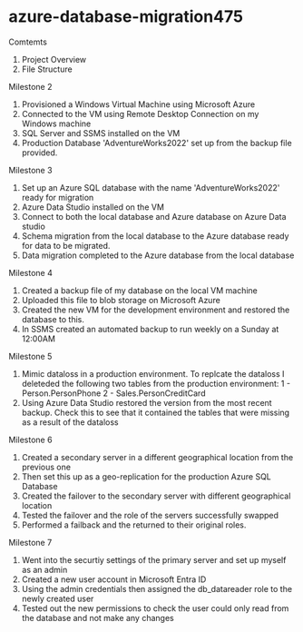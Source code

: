 # azure-database-migration475
Comtemts
1. Project Overview
2. File Structure

Milestone 2
1. Provisioned a Windows Virtual Machine using Microsoft Azure
2. Connected to the VM using Remote Desktop Connection on my Windows machine
3. SQL Server and SSMS installed on the VM
4. Production Database 'AdventureWorks2022' set up from the backup file provided.

Milestone 3
1. Set up an Azure SQL database with the name 'AdventureWorks2022' ready for migration
2. Azure Data Studio installed on the VM
3. Connect to both the local database and Azure database on Azure Data studio
4. Schema migration from the local database to the Azure database ready for data to be migrated.
5. Data migration completed to the Azure database from the local database

Milestone 4
1. Created a backup file of my database on the local VM machine
2. Uploaded this file to blob storage on Microsoft Azure
3. Created the new VM for the development environment and restored the database to this.
4. In SSMS created an automated backup to run weekly on a Sunday at 12:00AM

Milestone 5
1. Mimic dataloss in a production environment. To replcate the dataloss I deleteded the following two tables from the production environment:
  1 - Person.PersonPhone
   2 - Sales.PersonCreditCard
2. Using Azure Data Studio restored the version from the most recent backup. Check this to see that it contained the tables that were missing as a result of the dataloss

Milestone 6
1. Created a secondary server in a different geographical location from the previous one
2. Then set this up as a geo-replication for the production Azure SQL Database
3. Created the failover to the secondary server with different geographical location
4. Tested the failover and the role of the servers successfully swapped
5. Performed a failback and the returned to their original roles.

Milestone 7
1. Went into the securtiy settings of the primary server and set up myself as an admin
2. Created a new user account in Microsoft Entra ID
3. Using the admin credentials then assigned the db_datareader role to the newly created user
4. Tested out the new permissions to check the user could only read from the database and not make any changes
